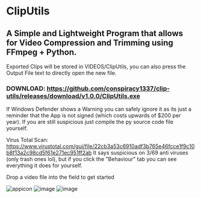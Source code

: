 # ClipUtils

## A Simple and Lightweight Program that allows for Video Compression and Trimming using FFmpeg + Python.

Exported Clips will be stored in VIDEOS/ClipUtils, you can also press the Output File text to directly open the new file.

### DOWNLOAD: https://github.com/conspiracy1337/clip-utils/releases/download/v1.0.0/ClipUtils.exe

If Windows Defender shows a Warning you can safely ignore it as its just a reminder that the App is not signed (which costs upwards of $200 per year). If you are still suspicious just compile the py source code file yourself.

Virus Total Scan: https://www.virustotal.com/gui/file/22cb3a53c6910adf3b765e46fcce1f9c10b8f13a2c98cd5f61e271ec951ff2ab
It says suspicious on 3/69 anti viruses (only trash ones lol), but if you click the "Behaviour" tab you can see everything it does for yourself.

Drop a video file into the field to get started

![appicon](https://github.com/user-attachments/assets/20e6eaee-f999-40d3-8573-c88dca112562)
![image](https://github.com/user-attachments/assets/2ffeaf2a-9fb2-48ea-93a0-2f54991da331)
![image](https://github.com/user-attachments/assets/c1286554-418e-4a44-899c-2a791e28feb7)



